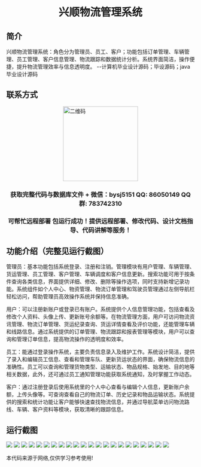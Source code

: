 <p><h1 align="center">兴顺物流管理系统</h1></p>

## 简介
兴顺物流管理系统：角色分为管理员、员工、客户；功能包括订单管理、车辆管理、员工管理、客户信息管理、物流跟踪和数据统计分析。系统界面简洁，操作便捷，提升物流管理效率与信息透明度。    --计算机毕业设计源码；毕设源码；java毕业设计源码


## 联系方式
<img src="https://bs-1329754181.cos.ap-shanghai.myqcloud.com/wx.jpg" alt="二维码" style="display: block; margin: 0 auto;" width="200px">
<p><h3 align="center">获取完整代码与数据库文件 + 微信：bysj5151 QQ: 86050149 QQ群: 783742310</h3></p>
<p><h3 align="center">可帮忙远程部署 包运行成功！提供远程部署、修改代码、设计文档指导、代码讲解等服务！</h3></p>

## 功能介绍（完整见运行截图）
管理员：基本功能包括系统登录、注册和注销。管理模块有用户管理、车辆管理、货运管理、员工管理、客户管理、车辆调度和客户信息更新。搜索功能可用于按条件查询各类信息，界面提供详细、修改、删除等操作选项，同时支持新增记录功能。系统组件如个人中心、物资管理、物流订单管理和驾驶员管理通过左侧导航栏轻松访问，帮助管理员高效操作系统并保持信息准确。

用户：可以注册新账户或登录已有账户。系统提供个人信息管理功能，包括查看及修改个人资料、头像上传、更新账号余额等。在物流管理方面，用户可访问物流资讯管理、物流订单管理、货运纪录查询、货运详情查看及评价功能，还能管理车辆和线路信息。通过系统提供的订单管理、物流跟踪和报表管理等模块，用户可以查询和管理订单信息，提高物流操作的透明度和效率。

员工：能通过登录操作系统，主要负责信息录入及维护工作。系统设计简洁，提供了录入和编辑员工信息、查看和管理车队、更新货运状态的界面，确保物流信息的准确性。员工可以查询和管理货物类型、运输状态、物品规格、始发地、目的地等相关数据，此外，还可通过员工通知管理功能获取系统通知，及时掌握工作动态。

客户：通过注册登录后使用系统里的个人中心查看与编辑个人信息，更新账户余额，上传头像等。可查询查看自己的物流订单、历史记录和物品运输状态。系统提供的搜索和统计功能让客户能够快速查找物流信息，并通过导航菜单访问物流路线、车辆、客户资料等模块，获取清晰的跟踪信息。


## 运行截图
![](https://bs-1329754181.cos.ap-shanghai.myqcloud.com/spring/XingShunLogisticsManagementSystem/img/001.jpg)
![](https://bs-1329754181.cos.ap-shanghai.myqcloud.com/spring/XingShunLogisticsManagementSystem/img/002.jpg)
![](https://bs-1329754181.cos.ap-shanghai.myqcloud.com/spring/XingShunLogisticsManagementSystem/img/003.jpg)
![](https://bs-1329754181.cos.ap-shanghai.myqcloud.com/spring/XingShunLogisticsManagementSystem/img/004.jpg)
![](https://bs-1329754181.cos.ap-shanghai.myqcloud.com/spring/XingShunLogisticsManagementSystem/img/005.jpg)
![](https://bs-1329754181.cos.ap-shanghai.myqcloud.com/spring/XingShunLogisticsManagementSystem/img/006.jpg)
![](https://bs-1329754181.cos.ap-shanghai.myqcloud.com/spring/XingShunLogisticsManagementSystem/img/007.jpg)
![](https://bs-1329754181.cos.ap-shanghai.myqcloud.com/spring/XingShunLogisticsManagementSystem/img/008.jpg)
![](https://bs-1329754181.cos.ap-shanghai.myqcloud.com/spring/XingShunLogisticsManagementSystem/img/009.jpg)
![](https://bs-1329754181.cos.ap-shanghai.myqcloud.com/spring/XingShunLogisticsManagementSystem/img/010.jpg)
![](https://bs-1329754181.cos.ap-shanghai.myqcloud.com/spring/XingShunLogisticsManagementSystem/img/011.jpg)
![](https://bs-1329754181.cos.ap-shanghai.myqcloud.com/spring/XingShunLogisticsManagementSystem/img/012.jpg)
![](https://bs-1329754181.cos.ap-shanghai.myqcloud.com/spring/XingShunLogisticsManagementSystem/img/013.jpg)
![](https://bs-1329754181.cos.ap-shanghai.myqcloud.com/spring/XingShunLogisticsManagementSystem/img/014.jpg)
![](https://bs-1329754181.cos.ap-shanghai.myqcloud.com/spring/XingShunLogisticsManagementSystem/img/015.jpg)
![](https://bs-1329754181.cos.ap-shanghai.myqcloud.com/spring/XingShunLogisticsManagementSystem/img/016.jpg)
![](https://bs-1329754181.cos.ap-shanghai.myqcloud.com/spring/XingShunLogisticsManagementSystem/img/017.jpg)
![](https://bs-1329754181.cos.ap-shanghai.myqcloud.com/spring/XingShunLogisticsManagementSystem/img/018.jpg)
![](https://bs-1329754181.cos.ap-shanghai.myqcloud.com/spring/XingShunLogisticsManagementSystem/img/019.jpg)
![](https://bs-1329754181.cos.ap-shanghai.myqcloud.com/spring/XingShunLogisticsManagementSystem/img/020.jpg)
![](https://bs-1329754181.cos.ap-shanghai.myqcloud.com/spring/XingShunLogisticsManagementSystem/img/021.jpg)
![](https://bs-1329754181.cos.ap-shanghai.myqcloud.com/spring/XingShunLogisticsManagementSystem/img/022.jpg)

<p>本代码来源于网络,仅供学习参考使用!</p>
